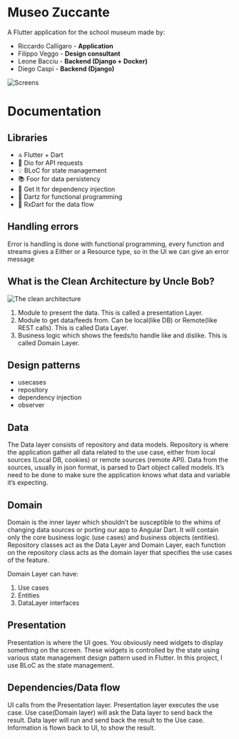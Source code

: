 # Museo Zuccante

A Flutter application for the school museum made by:

- Riccardo Calligaro -  **Application**
- Filippo Veggo - **Design consultant**
- Leone Bacciu - **Backend (Django + Docker)**
- Diego Caspi - **Backend (Django)**

![Screens](https://i.imgur.com/8bpWS9o.png)

# Documentation

## Libraries
- 🔝 Flutter + Dart
- 📡 Dio for API requests
- 💡 BLoC for state management
- 📚 Foor for data persistency
- 💉 Get It for dependency injection
- 🔗 Dartz for functional programming
- 🌊 RxDart for the data flow

## Handling errors

Error is handling is done with functional programming, every function and streams gives a Either or a Resource type, so in the UI we can give an error message

## What is the Clean Architecture by Uncle Bob?

![The clean architecture](https://miro.medium.com/max/1400/1*wOmAHDN_zKZJns9YDjtrMw.jpeg)

1. Module to present the data. This is called a presentation Layer.
2. Module to get data/feeds from. Can be local(like DB) or Remote(like REST calls). This is called Data Layer.
3. Business logic which shows the feeds/to handle like and dislike. This is called Domain Layer.


## Design patterns
- usecases
- repository
- dependency injection
- observer


## Data

The Data layer consists of repository and data models. Repository is where the application gather all data related to the use case, either from local sources (Local DB, cookies) or remote sources (remote API). Data from the sources, usually in json format, is parsed to Dart object called models. It’s need to be done to make sure the application knows what data and variable it’s expecting.

## Domain

Domain is the inner layer which shouldn’t be susceptible to the whims of changing data sources or porting our app to Angular Dart. It will contain only the core business logic (use cases) and business objects (entities).
Repository classes act as the Data Layer and Domain Layer, each function on the repository class acts as the domain layer that specifies the use cases of the feature.

Domain Layer can have:
1. Use cases
2. Entities
3. DataLayer interfaces



## Presentation
Presentation is where the UI goes. You obviously need widgets to display something on the screen. These widgets is controlled by the state using various state management design pattern used in Flutter. In this project, I use BLoC as the state management.

## Dependencies/Data flow

UI calls from the Presentation layer.
Presentation layer executes the use case.
Use case(Domain layer) will ask the Data layer to send back the result.
Data layer will run and send back the result to the Use case.
Information is flown back to UI, to show the result.
